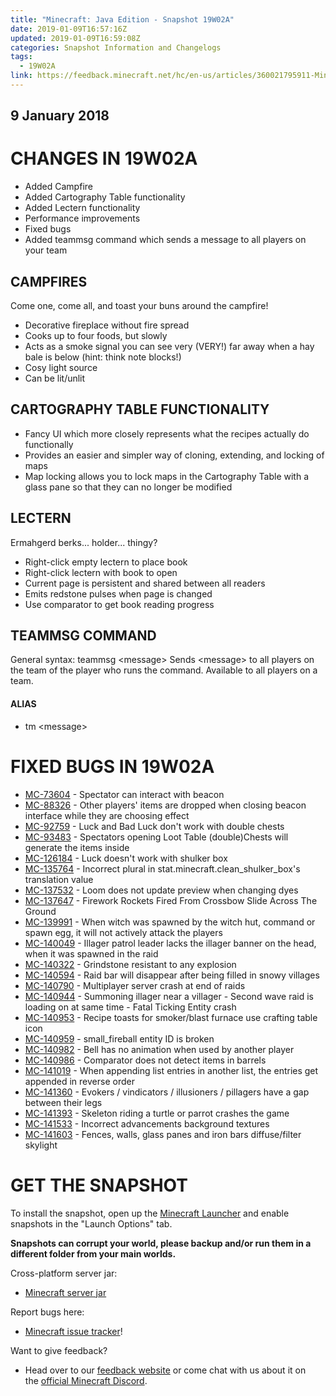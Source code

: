 ```yaml
---
title: "Minecraft: Java Edition - Snapshot 19W02A"
date: 2019-01-09T16:57:16Z
updated: 2019-01-09T16:59:08Z
categories: Snapshot Information and Changelogs
tags:
  - 19W02A
link: https://feedback.minecraft.net/hc/en-us/articles/360021795911-Minecraft-Java-Edition-Snapshot-19W02A
---
```


## **9 January 2018**

# CHANGES IN 19W02A

-   Added Campfire
-   Added Cartography Table functionality
-   Added Lectern functionality
-   Performance improvements
-   Fixed bugs
-   Added teammsg command which sends a message to all players on your team

## CAMPFIRES

Come one, come all, and toast your buns around the campfire!

-   Decorative fireplace without fire spread
-   Cooks up to four foods, but slowly
-   Acts as a smoke signal you can see very (VERY!) far away when a hay bale is below (hint: think note blocks!)
-   Cosy light source
-   Can be lit/unlit

## CARTOGRAPHY TABLE FUNCTIONALITY

-   Fancy UI which more closely represents what the recipes actually do functionally
-   Provides an easier and simpler way of cloning, extending, and locking of maps
-   Map locking allows you to lock maps in the Cartography Table with a glass pane so that they can no longer be modified

## LECTERN

Ermahgerd berks\... holder\... thingy?

-   Right-click empty lectern to place book
-   Right-click lectern with book to open
-   Current page is persistent and shared between all readers
-   Emits redstone pulses when page is changed
-   Use comparator to get book reading progress

## TEAMMSG COMMAND

General syntax: teammsg \<message\> Sends \<message\> to all players on the team of the player who runs the command. Available to all players on a team.

#### ALIAS

-   tm \<message\>

# FIXED BUGS IN 19W02A

-   [MC-73604](https://bugs.mojang.com/browse/MC-73604) - Spectator can interact with beacon
-   [MC-88326](https://bugs.mojang.com/browse/MC-88326) - Other players\' items are dropped when closing beacon interface while they are choosing effect
-   [MC-92759](https://bugs.mojang.com/browse/MC-92759) - Luck and Bad Luck don\'t work with double chests
-   [MC-93483](https://bugs.mojang.com/browse/MC-93483) - Spectators opening Loot Table (double)Chests will generate the items inside
-   [MC-126184](https://bugs.mojang.com/browse/MC-126184) - Luck doesn\'t work with shulker box
-   [MC-135764](https://bugs.mojang.com/browse/MC-135764) - Incorrect plural in stat.minecraft.clean_shulker_box\'s translation value
-   [MC-137532](https://bugs.mojang.com/browse/MC-137532) - Loom does not update preview when changing dyes
-   [MC-137647](https://bugs.mojang.com/browse/MC-137647) - Firework Rockets Fired From Crossbow Slide Across The Ground
-   [MC-139991](https://bugs.mojang.com/browse/MC-139991) - When witch was spawned by the witch hut, command or spawn egg, it will not actively attack the players
-   [MC-140049](https://bugs.mojang.com/browse/MC-140049) - Illager patrol leader lacks the illager banner on the head, when it was spawned in the raid
-   [MC-140322](https://bugs.mojang.com/browse/MC-140322) - Grindstone resistant to any explosion
-   [MC-140594](https://bugs.mojang.com/browse/MC-140594) - Raid bar will disappear after being filled in snowy villages
-   [MC-140790](https://bugs.mojang.com/browse/MC-140790) - Multiplayer server crash at end of raids
-   [MC-140944](https://bugs.mojang.com/browse/MC-140944) - Summoning illager near a villager - Second wave raid is loading on at same time - Fatal Ticking Entity crash
-   [MC-140953](https://bugs.mojang.com/browse/MC-140953) - Recipe toasts for smoker/blast furnace use crafting table icon
-   [MC-140959](https://bugs.mojang.com/browse/MC-140959) - small_fireball entity ID is broken
-   [MC-140982](https://bugs.mojang.com/browse/MC-140982) - Bell has no animation when used by another player
-   [MC-140986](https://bugs.mojang.com/browse/MC-140986) - Comparator does not detect items in barrels
-   [MC-141019](https://bugs.mojang.com/browse/MC-141019) - When appending list entries in another list, the entries get appended in reverse order
-   [MC-141360](https://bugs.mojang.com/browse/MC-141360) - Evokers / vindicators / illusioners / pillagers have a gap between their legs
-   [MC-141393](https://bugs.mojang.com/browse/MC-141393) - Skeleton riding a turtle or parrot crashes the game
-   [MC-141533](https://bugs.mojang.com/browse/MC-141533) - Incorrect advancements background textures
-   [MC-141603](https://bugs.mojang.com/browse/MC-141603) - Fences, walls, glass panes and iron bars diffuse/filter skylight

# GET THE SNAPSHOT

To install the snapshot, open up the [Minecraft Launcher](https://minecraft.net/download) and enable snapshots in the \"Launch Options\" tab.

**Snapshots can corrupt your world, please backup and/or run them in a different folder from your main worlds.**

Cross-platform server jar:

-   [Minecraft server jar](https://launcher.mojang.com/v1/objects/f8078dd487483a917645f7a5561290e28bd875c4/server.jar)

Report bugs here:

-   [Minecraft issue tracker](https://bugs.mojang.com/browse/MC)!

Want to give feedback?

-   Head over to our [feedback website](http://aka.ms/snapshotfeedback) or come chat with us about it on the [official Minecraft Discord](https://minecraft.net/en-us/article/discord.gg/Minecraft!).
